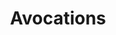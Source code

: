 ---
layout: archive
title: "Avocations"
permalink: /avocations/craft/
author_profile: true
redirect_from:
---